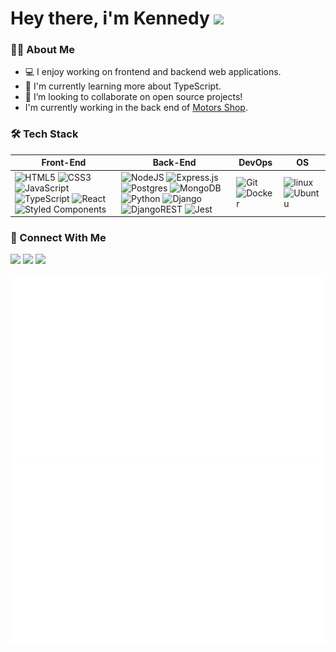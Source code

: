 # Hey there, i'm Kennedy <img src="https://camo.githubusercontent.com/e8e7b06ecf583bc040eb60e44eb5b8e0ecc5421320a92929ce21522dbc34c891/68747470733a2f2f6d656469612e67697068792e636f6d2f6d656469612f6876524a434c467a6361737252346961377a2f67697068792e676966" width="35"/> 


### 🧑‍💻 About Me

- 💻 I enjoy working on frontend and backend web applications.                                          
- 🌱 I'm currently learning more about TypeScript.
- 👥 I’m looking to collaborate on open source projects!
- I'm currently working in the back end of [Motors Shop](https://github.com/kennedybm/Motors-Shop-API). 

### 🛠 Tech Stack
|Front-End|Back-End| DevOps| OS |
| ----------- | ----------- | ------------ | ------- |
|![HTML5](https://img.shields.io/badge/html5-%23E34F26.svg?style=for-the-badge&logo=html5&logoColor=white) ![CSS3](https://img.shields.io/badge/css3-%231572B6.svg?style=for-the-badge&logo=css3&logoColor=white) ![JavaScript](https://img.shields.io/badge/javascript-%23323330.svg?style=for-the-badge&logo=javascript&logoColor=%23F7DF1E) ![TypeScript](https://img.shields.io/badge/typescript-%23007ACC.svg?style=for-the-badge&logo=typescript&logoColor=white) ![React](https://img.shields.io/badge/react-%2320232a.svg?style=for-the-badge&logo=react&logoColor=%2361DAFB)![Styled Components](https://img.shields.io/badge/styled--components-DB7093?style=for-the-badge&logo=styled-components&logoColor=white) | ![NodeJS](https://img.shields.io/badge/node.js-6DA55F?style=for-the-badge&logo=node.js&logoColor=white) ![Express.js](https://img.shields.io/badge/express.js-%23404d59.svg?style=for-the-badge&logo=express&logoColor=%2361DAFB) ![Postgres](https://img.shields.io/badge/postgres-%23316192.svg?style=for-the-badge&logo=postgresql&logoColor=white) ![MongoDB](https://img.shields.io/badge/MongoDB-%234ea94b.svg?style=for-the-badge&logo=mongodb&logoColor=white) ![Python](https://img.shields.io/badge/python-3670A0?style=for-the-badge&logo=python&logoColor=ffdd54) ![Django](https://img.shields.io/badge/django-%23092E20.svg?style=for-the-badge&logo=django&logoColor=white) ![DjangoREST](https://img.shields.io/badge/DJANGO-REST-ff1709?style=for-the-badge&logo=django&logoColor=white&color=ff1709&labelColor=gray) ![Jest](https://img.shields.io/badge/-jest-%23C21325?style=for-the-badge&logo=jest&logoColor=white) | ![Git](https://img.shields.io/badge/git-%23F05033.svg?style=for-the-badge&logo=git&logoColor=white) ![Docker](https://img.shields.io/badge/Docker-2496ED.svg?style=for-the-badge&logo=Docker&logoColor=white) | ![linux](https://img.shields.io/badge/Linux-FCC624.svg?style=for-the-badge&logo=Linux&logoColor=black) ![Ubuntu](https://img.shields.io/badge/Ubuntu-E95420?style=for-the-badge&logo=ubuntu&logoColor=white) 

### 🔗 Connect With Me
 <a href="https://www.linkedin.com/in/kennedybarreto/"><img src="https://img.shields.io/badge/linkedin-%230077B5.svg?style=for-the-badge&logo=linkedin&logoColor=white"/></a> <a href="1kennedy.bm@gmail.com"><img src="https://img.shields.io/badge/Gmail-D14836?style=for-the-badge&logo=gmail&logoColor=white"/></a>  <a href="https://portifolio-kennedybm.vercel.app/"><img src="https://img.shields.io/badge/Portfolio-%23000000.svg?style=for-the-badge&logo=firefox&logoColor=#FF7139"/></a>
 

![](https://raw.githubusercontent.com/kennedybm/gitHubStats/master/generated/languages.svg#gh-dark-mode-only)
![](https://raw.githubusercontent.com/kennedybm/gitHubStats/master/generated/overview.svg#gh-dark-mode-only)  
<!-- ![](https://raw.githubusercontent.com/kennedybm/gitHubStats/master/generated/languages.svg#gh-light-mode-only) -->
<!-- ![](https://raw.githubusercontent.com/kennedybm/gitHubStats/master/generated/overview.svg#gh-light-mode-only) -->

<!-- daily dev card -->
<!-- <a href="https://app.daily.dev/DailyDevTips"><img src="https://github.com/kennedybm/kennedybm/blob/main/devcard.svg" height="400" width="340" alt="@kennedy_bm Dev Card"/></a>  -->

<!-- stats card --->
<!--  [![Anurag's GitHub stats-Dark](https://github-readme-stats.vercel.app/api?username=kennedybm&show_icons=true&theme=radical#gh-dark-mode-only&count_private=true)](https://github.com/kennedybm/github-readme-stats#gh-dark-mode-only) -->
